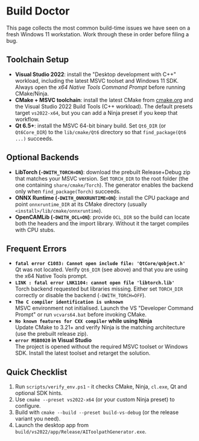 # Build Doctor

This page collects the most common build-time issues we have seen on a fresh Windows 11 workstation. Work through these in order before filing a bug.

## Toolchain Setup
- **Visual Studio 2022**: install the "Desktop development with C++" workload, including the latest MSVC toolset and Windows 11 SDK. Always open the *x64 Native Tools Command Prompt* before running CMake/Ninja.
- **CMake + MSVC toolchain**: install the latest CMake from [cmake.org](https://cmake.org) and the Visual Studio 2022 Build Tools (C++ workload). The default presets target `vs2022-x64`, but you can add a Ninja preset if you keep that workflow.
- **Qt 6.5+**: install the MSVC 64-bit binary build. Set `Qt6_DIR` (or `Qt6Core_DIR`) to the `lib/cmake/Qt6` directory so that `find_package(Qt6 ...)` succeeds.

## Optional Backends
- **LibTorch (`-DWITH_TORCH=ON`)**: download the prebuilt Release+Debug zip that matches your MSVC version. Set `TORCH_DIR` to the root folder (the one containing `share/cmake/Torch`). The generator enables the backend only when `find_package(Torch)` succeeds.
- **ONNX Runtime (`-DWITH_ONNXRUNTIME=ON`)**: install the CPU package and point `onnxruntime_DIR` at its CMake directory (usually `<install>/lib/cmake/onnxruntime`).
- **OpenCAMLib (`-DWITH_OCL=ON`)**: provide `OCL_DIR` so the build can locate both the headers and the import library. Without it the target compiles with CPU stubs.

## Frequent Errors
- **`fatal error C1083: Cannot open include file: 'QtCore/qobject.h'`**  
  Qt was not located. Verify `Qt6_DIR` (see above) and that you are using the x64 Native Tools prompt.
- **`LINK : fatal error LNK1104: cannot open file 'libtorch.lib'`**  
  Torch backend requested but libraries missing. Either set `TORCH_DIR` correctly or disable the backend (`-DWITH_TORCH=OFF`).
- **`The C compiler identification is unknown`**  
  MSVC environment not initialised. Launch the VS "Developer Command Prompt" or run `vcvars64.bat` before invoking CMake.
- **`No known features for CXX compiler` while using Ninja**  
  Update CMake to 3.21+ and verify Ninja is the matching architecture (use the prebuilt release zip).
- **`error MSB8020` in Visual Studio**  
  The project is opened without the required MSVC toolset or Windows SDK. Install the latest toolset and retarget the solution.

## Quick Checklist
1. Run `scripts/verify_env.ps1` - it checks CMake, Ninja, `cl.exe`, Qt and optional SDK hints.
2. Use `cmake --preset vs2022-x64` (or your custom Ninja preset) to configure.
3. Build with `cmake --build --preset build-vs-debug` (or the release variant you need).
4. Launch the desktop app from `build/vs2022/app/Release/AIToolpathGenerator.exe`.
